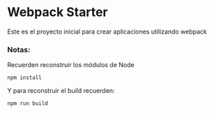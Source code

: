 # Webpack Starter

Este es el proyecto inicial para crear aplicaciones utilizando webpack

### Notas:
Recuerden reconstruir los módulos de Node

```
npm install
```

Y para reconstruir el build recuerden:

```
npm run build
```